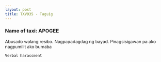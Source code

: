```yaml
---
layout: post
title: TXV935 - Taguig 
---
```


### Name of taxi: APOGEE 

Abusado walang resibo. Nagpapadagdag ng bayad. Pinagsisigawan pa ako nagpumilit ako bumaba 

```Verbal harassment```
